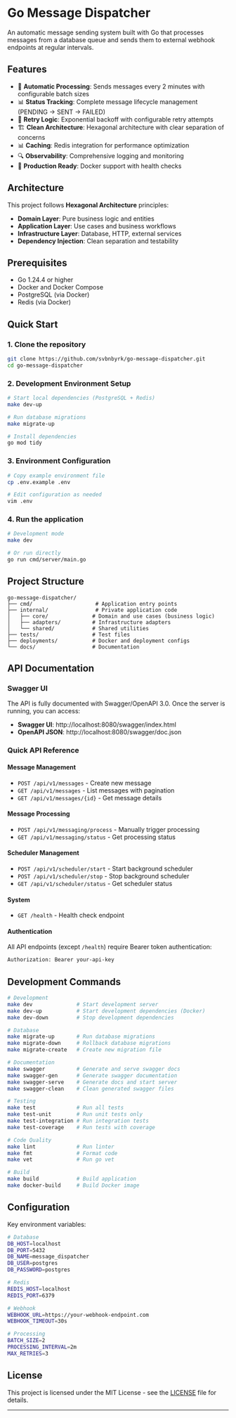 # Go Message Dispatcher

An automatic message sending system built with Go that processes messages from a database queue and sends them to external webhook endpoints at regular intervals.

## Features

- 🔄 **Automatic Processing**: Sends messages every 2 minutes with configurable batch sizes
- 📊 **Status Tracking**: Complete message lifecycle management (PENDING → SENT → FAILED)
- 🔁 **Retry Logic**: Exponential backoff with configurable retry attempts
- 🏗️ **Clean Architecture**: Hexagonal architecture with clear separation of concerns
- 📊 **Caching**: Redis integration for performance optimization
- 🔍 **Observability**: Comprehensive logging and monitoring
- 🚀 **Production Ready**: Docker support with health checks

## Architecture

This project follows **Hexagonal Architecture** principles:

- **Domain Layer**: Pure business logic and entities
- **Application Layer**: Use cases and business workflows  
- **Infrastructure Layer**: Database, HTTP, external services
- **Dependency Injection**: Clean separation and testability

## Prerequisites

- Go 1.24.4 or higher
- Docker and Docker Compose
- PostgreSQL (via Docker)
- Redis (via Docker)

## Quick Start

### 1. Clone the repository
```bash
git clone https://github.com/svbnbyrk/go-message-dispatcher.git
cd go-message-dispatcher
```

### 2. Development Environment Setup
```bash
# Start local dependencies (PostgreSQL + Redis)
make dev-up

# Run database migrations
make migrate-up

# Install dependencies
go mod tidy
```

### 3. Environment Configuration
```bash
# Copy example environment file
cp .env.example .env

# Edit configuration as needed
vim .env
```

### 4. Run the application
```bash
# Development mode
make dev

# Or run directly
go run cmd/server/main.go
```

## Project Structure

```
go-message-dispatcher/
├── cmd/                    # Application entry points
├── internal/               # Private application code
│   ├── core/              # Domain and use cases (business logic)
│   ├── adapters/          # Infrastructure adapters
│   └── shared/            # Shared utilities
├── tests/                 # Test files
├── deployments/           # Docker and deployment configs
└── docs/                  # Documentation
```

## API Documentation

### Swagger UI
The API is fully documented with Swagger/OpenAPI 3.0. Once the server is running, you can access:

- **Swagger UI**: http://localhost:8080/swagger/index.html
- **OpenAPI JSON**: http://localhost:8080/swagger/doc.json

### Quick API Reference

#### Message Management
- `POST /api/v1/messages` - Create new message
- `GET /api/v1/messages` - List messages with pagination
- `GET /api/v1/messages/{id}` - Get message details

#### Message Processing
- `POST /api/v1/messaging/process` - Manually trigger processing
- `GET /api/v1/messaging/status` - Get processing status

#### Scheduler Management
- `POST /api/v1/scheduler/start` - Start background scheduler
- `POST /api/v1/scheduler/stop` - Stop background scheduler
- `GET /api/v1/scheduler/status` - Get scheduler status

#### System
- `GET /health` - Health check endpoint

#### Authentication
All API endpoints (except `/health`) require Bearer token authentication:
```bash
Authorization: Bearer your-api-key
```

## Development Commands

```bash
# Development
make dev              # Start development server
make dev-up           # Start development dependencies (Docker)
make dev-down         # Stop development dependencies

# Database
make migrate-up       # Run database migrations
make migrate-down     # Rollback database migrations
make migrate-create   # Create new migration file

# Documentation
make swagger          # Generate and serve swagger docs
make swagger-gen      # Generate swagger documentation
make swagger-serve    # Generate docs and start server
make swagger-clean    # Clean generated swagger files

# Testing
make test             # Run all tests
make test-unit        # Run unit tests only
make test-integration # Run integration tests
make test-coverage    # Run tests with coverage

# Code Quality
make lint             # Run linter
make fmt              # Format code
make vet              # Run go vet

# Build
make build            # Build application
make docker-build     # Build Docker image
```

## Configuration

Key environment variables:

```bash
# Database
DB_HOST=localhost
DB_PORT=5432
DB_NAME=message_dispatcher
DB_USER=postgres
DB_PASSWORD=postgres

# Redis
REDIS_HOST=localhost
REDIS_PORT=6379

# Webhook
WEBHOOK_URL=https://your-webhook-endpoint.com
WEBHOOK_TIMEOUT=30s

# Processing
BATCH_SIZE=2
PROCESSING_INTERVAL=2m
MAX_RETRIES=3
```

## License

This project is licensed under the MIT License - see the [LICENSE](LICENSE) file for details.

---
